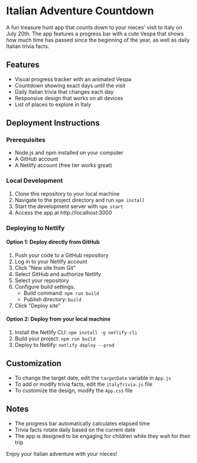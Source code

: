 # Italian Adventure Countdown

A fun treasure hunt app that counts down to your nieces' visit to Italy on July 20th. The app features a progress bar with a cute Vespa that shows how much time has passed since the beginning of the year, as well as daily Italian trivia facts.

## Features

- Visual progress tracker with an animated Vespa
- Countdown showing exact days until the visit
- Daily Italian trivia that changes each day
- Responsive design that works on all devices
- List of places to explore in Italy

## Deployment Instructions

### Prerequisites

- Node.js and npm installed on your computer
- A GitHub account
- A Netlify account (free tier works great)

### Local Development

1. Clone this repository to your local machine
2. Navigate to the project directory and run `npm install`
3. Start the development server with `npm start`
4. Access the app at http://localhost:3000

### Deploying to Netlify

#### Option 1: Deploy directly from GitHub

1. Push your code to a GitHub repository
2. Log in to your Netlify account
3. Click "New site from Git"
4. Select GitHub and authorize Netlify
5. Select your repository
6. Configure build settings:
   - Build command: `npm run build`
   - Publish directory: `build`
7. Click "Deploy site"

#### Option 2: Deploy from your local machine

1. Install the Netlify CLI: `npm install -g netlify-cli`
2. Build your project: `npm run build`
3. Deploy to Netlify: `netlify deploy --prod`

## Customization

- To change the target date, edit the `targetDate` variable in `App.js`
- To add or modify trivia facts, edit the `italyTrivia.js` file
- To customize the design, modify the `App.css` file

## Notes

- The progress bar automatically calculates elapsed time
- Trivia facts rotate daily based on the current date
- The app is designed to be engaging for children while they wait for their trip

Enjoy your Italian adventure with your nieces!
